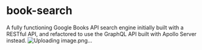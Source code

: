 # book-search
A fully functioning Google Books API search engine initially built with a RESTful API, and refactored to use the GraphQL API built with Apollo Server instead.
![Uploading image.png…]()
